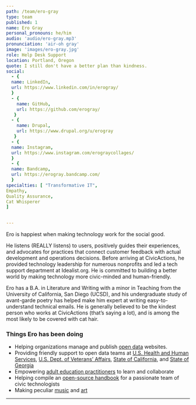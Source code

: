 ```yaml
---
path: /team/ero-gray
type: team
published: 1
name: Ero Gray
personal_pronouns: he/him
audio: 'audio/ero-gray.mp3'
pronunciation: 'air-oh gray'
image: 'images/ero-gray.jpg'
role: Help Desk Support 
location: Portland, Oregon
quote: I still don't have a better plan than kindness.
social: 
  - {
  name: LinkedIn,
  url: https://www.linkedin.com/in/erogray/
  }
  - {
    name: GitHub,
    url: https://github.com/erogray/
   }
  - {
    name: Drupal,
    url: https://www.drupal.org/u/erogray
   }
  - {
  name: Instagram,
  url: https://www.instagram.com/erograycollages/
  }
  - {
  name: Bandcamp,
  url: https://erogray.bandcamp.com/
  }  
specialties: [ "Transformative IT",
Empathy,
Quality Assurance,
Cat Whisperer
]

  
---
```


Ero is happiest when making technology work for the social good. 

He listens (REALLY listens) to users, positively guides their experiences, and advocates for practices that connect customer feedback with actual development and operations decisions. Before arriving at CivicActions, he provided technology leadership for numerous nonprofits and led a tech support department at Idealist.org. He is committed to building a better world by making technology more civic-minded and human-friendly.

Ero has a B.A. in Literature and Writing with a minor in Teaching from the University of California, San Diego (UCSD), and his undergraduate study of avant-garde poetry has helped make him expert at writing easy-to-understand technical emails. He is generally believed to be the kindest person who works at CivicActions (that’s saying a lot), and is among the most likely to be covered with cat hair.



### Things Ero has been doing
* Helping organizations manage and publish [open data](https://getdkan.org/about/) websites.
* Providing friendly support to open data teams at [U.S. Health and Human Services](https://www.healthdata.gov/), [U.S. Dept. of Veterans’ Affairs](https://www.data.va.gov/), [State of California](https://data.ca.gov/), and [State of Georgia](https://data.georgia.gov/)
* Empowering [adult education practitioners](https://lincs.ed.gov/) to learn and collaborate
* Helping compile  an [open-source handbook](http://civicactions-handbook.readthedocs.io/en/latest/README/) for a passionate team of civic technologists
* Making peculiar [music](https://erogray.bandcamp.com/) and [art](https://erogray.tumblr.com/)


----------------------------
